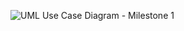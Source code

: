![UML Use Case Diagram - Milestone 1](https://user-images.githubusercontent.com/56476673/198992960-0fb5e054-cb8e-4b95-beb8-045c267fa900.png)
